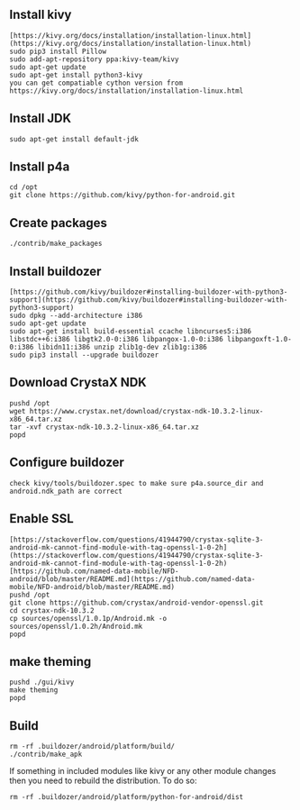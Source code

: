 ## Install kivy
    [https://kivy.org/docs/installation/installation-linux.html](https://kivy.org/docs/installation/installation-linux.html)
    sudo pip3 install Pillow
    sudo add-apt-repository ppa:kivy-team/kivy
    sudo apt-get update
    sudo apt-get install python3-kivy
    you can get compatiable cython version from https://kivy.org/docs/installation/installation-linux.html

## Install JDK
    sudo apt-get install default-jdk

## Install p4a
    cd /opt
    git clone https://github.com/kivy/python-for-android.git

## Create packages
    ./contrib/make_packages

## Install buildozer
    [https://github.com/kivy/buildozer#installing-buildozer-with-python3-support](https://github.com/kivy/buildozer#installing-buildozer-with-python3-support)
    sudo dpkg --add-architecture i386
    sudo apt-get update
    sudo apt-get install build-essential ccache libncurses5:i386 libstdc++6:i386 libgtk2.0-0:i386 libpangox-1.0-0:i386 libpangoxft-1.0-0:i386 libidn11:i386 unzip zlib1g-dev zlib1g:i386
    sudo pip3 install --upgrade buildozer

## Download CrystaX NDK
    pushd /opt
    wget https://www.crystax.net/download/crystax-ndk-10.3.2-linux-x86_64.tar.xz
    tar -xvf crystax-ndk-10.3.2-linux-x86_64.tar.xz
    popd

## Configure buildozer
    check kivy/tools/buildozer.spec to make sure p4a.source_dir and android.ndk_path are correct


## Enable SSL
    [https://stackoverflow.com/questions/41944790/crystax-sqlite-3-android-mk-cannot-find-module-with-tag-openssl-1-0-2h](https://stackoverflow.com/questions/41944790/crystax-sqlite-3-android-mk-cannot-find-module-with-tag-openssl-1-0-2h)
    [https://github.com/named-data-mobile/NFD-android/blob/master/README.md](https://github.com/named-data-mobile/NFD-android/blob/master/README.md)
    pushd /opt
    git clone https://github.com/crystax/android-vendor-openssl.git
    cd crystax-ndk-10.3.2
    cp sources/openssl/1.0.1p/Android.mk -o sources/openssl/1.0.2h/Android.mk
    popd

## make theming
    pushd ./gui/kivy
    make theming
    popd


## Build
    rm -rf .buildozer/android/platform/build/
    ./contrib/make_apk


If something in included modules like kivy or any other module changes
then you need to rebuild the distribution. To do so:

    rm -rf .buildozer/android/platform/python-for-android/dist






